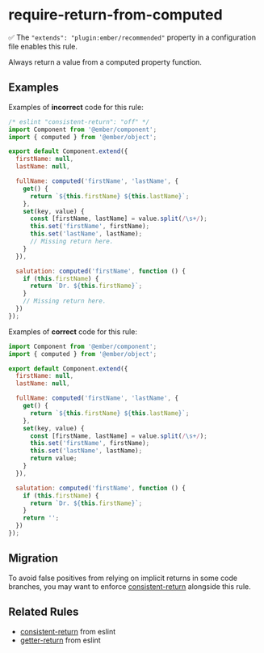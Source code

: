 # require-return-from-computed

:white_check_mark: The `"extends": "plugin:ember/recommended"` property in a configuration file enables this rule.

Always return a value from a computed property function.

## Examples

Examples of **incorrect** code for this rule:

```javascript
/* eslint "consistent-return": "off" */
import Component from '@ember/component';
import { computed } from '@ember/object';

export default Component.extend({
  firstName: null,
  lastName: null,

  fullName: computed('firstName', 'lastName', {
    get() {
      return `${this.firstName} ${this.lastName}`;
    },
    set(key, value) {
      const [firstName, lastName] = value.split(/\s+/);
      this.set('firstName', firstName);
      this.set('lastName', lastName);
      // Missing return here.
    }
  }),

  salutation: computed('firstName', function () {
    if (this.firstName) {
      return `Dr. ${this.firstName}`;
    }
    // Missing return here.
  })
});
```

Examples of **correct** code for this rule:

```javascript
import Component from '@ember/component';
import { computed } from '@ember/object';

export default Component.extend({
  firstName: null,
  lastName: null,

  fullName: computed('firstName', 'lastName', {
    get() {
      return `${this.firstName} ${this.lastName}`;
    },
    set(key, value) {
      const [firstName, lastName] = value.split(/\s+/);
      this.set('firstName', firstName);
      this.set('lastName', lastName);
      return value;
    }
  }),

  salutation: computed('firstName', function () {
    if (this.firstName) {
      return `Dr. ${this.firstName}`;
    }
    return '';
  })
});
```

## Migration

To avoid false positives from relying on implicit returns in some code branches, you may want to enforce [consistent-return] alongside this rule.

## Related Rules

* [consistent-return] from eslint
* [getter-return] from eslint

[consistent-return]: https://eslint.org/docs/rules/consistent-return
[getter-return]: https://eslint.org/docs/rules/getter-return
